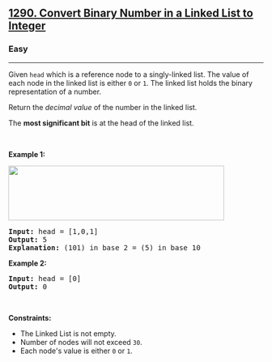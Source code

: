 <h2><a href="https://leetcode.com/problems/convert-binary-number-in-a-linked-list-to-integer/">1290. Convert Binary Number in a Linked List to Integer</a></h2><h3>Easy</h3><hr><div><p class="extension-adhd-reader-p"><span class="extension-adhd-reader-wrapper"><span class="extension-adhd-reader-container"><span class="extension-adhd-reader-boldify">G</span>iven</span> </span><code><span class="extension-adhd-reader-wrapper"><span class="extension-adhd-reader-container"><span class="extension-adhd-reader-boldify">h</span>ead</span></span></code><span class="extension-adhd-reader-wrapper"> <span class="extension-adhd-reader-container"><span class="extension-adhd-reader-boldify">w</span>hich</span> is a <span class="extension-adhd-reader-container"><span class="extension-adhd-reader-boldify">ref</span>erence</span> <span class="extension-adhd-reader-container"><span class="extension-adhd-reader-boldify">n</span>ode</span> to a <span class="extension-adhd-reader-container"><span class="extension-adhd-reader-boldify">sing</span>ly-linked</span> <span class="extension-adhd-reader-container"><span class="extension-adhd-reader-boldify">l</span>ist.</span> <span class="extension-adhd-reader-container"><span class="extension-adhd-reader-boldify">T</span>he</span> <span class="extension-adhd-reader-container"><span class="extension-adhd-reader-boldify">v</span>alue</span> of <span class="extension-adhd-reader-container"><span class="extension-adhd-reader-boldify">e</span>ach</span> <span class="extension-adhd-reader-container"><span class="extension-adhd-reader-boldify">n</span>ode</span> in <span class="extension-adhd-reader-container"><span class="extension-adhd-reader-boldify">t</span>he</span> <span class="extension-adhd-reader-container"><span class="extension-adhd-reader-boldify">li</span>nked</span> <span class="extension-adhd-reader-container"><span class="extension-adhd-reader-boldify">l</span>ist</span> is <span class="extension-adhd-reader-container"><span class="extension-adhd-reader-boldify">ei</span>ther</span> </span><code>0</code> or <code>1</code><span class="extension-adhd-reader-wrapper">. <span class="extension-adhd-reader-container"><span class="extension-adhd-reader-boldify">T</span>he</span> <span class="extension-adhd-reader-container"><span class="extension-adhd-reader-boldify">li</span>nked</span> <span class="extension-adhd-reader-container"><span class="extension-adhd-reader-boldify">l</span>ist</span> <span class="extension-adhd-reader-container"><span class="extension-adhd-reader-boldify">h</span>olds</span> <span class="extension-adhd-reader-container"><span class="extension-adhd-reader-boldify">t</span>he</span> <span class="extension-adhd-reader-container"><span class="extension-adhd-reader-boldify">bi</span>nary</span> <span class="extension-adhd-reader-container"><span class="extension-adhd-reader-boldify">repr</span>esentation</span> of a <span class="extension-adhd-reader-container"><span class="extension-adhd-reader-boldify">nu</span>mber.</span></span></p>

<p class="extension-adhd-reader-p"><span class="extension-adhd-reader-wrapper"><span class="extension-adhd-reader-container"><span class="extension-adhd-reader-boldify">Re</span>turn</span> <span class="extension-adhd-reader-container"><span class="extension-adhd-reader-boldify">t</span>he</span> </span><em><span class="extension-adhd-reader-wrapper"><span class="extension-adhd-reader-container"><span class="extension-adhd-reader-boldify">de</span>cimal</span> <span class="extension-adhd-reader-container"><span class="extension-adhd-reader-boldify">v</span>alue</span></span></em><span class="extension-adhd-reader-wrapper"> of <span class="extension-adhd-reader-container"><span class="extension-adhd-reader-boldify">t</span>he</span> <span class="extension-adhd-reader-container"><span class="extension-adhd-reader-boldify">nu</span>mber</span> in <span class="extension-adhd-reader-container"><span class="extension-adhd-reader-boldify">t</span>he</span> <span class="extension-adhd-reader-container"><span class="extension-adhd-reader-boldify">li</span>nked</span> <span class="extension-adhd-reader-container"><span class="extension-adhd-reader-boldify">l</span>ist.</span></span></p>

<p class="extension-adhd-reader-p"><span class="extension-adhd-reader-wrapper"><span class="extension-adhd-reader-container"><span class="extension-adhd-reader-boldify">T</span>he</span> </span><strong><span class="extension-adhd-reader-wrapper"><span class="extension-adhd-reader-container"><span class="extension-adhd-reader-boldify">m</span>ost</span> <span class="extension-adhd-reader-container"><span class="extension-adhd-reader-boldify">sig</span>nificant</span> <span class="extension-adhd-reader-container"><span class="extension-adhd-reader-boldify">b</span>it</span></span></strong><span class="extension-adhd-reader-wrapper"> is at <span class="extension-adhd-reader-container"><span class="extension-adhd-reader-boldify">t</span>he</span> <span class="extension-adhd-reader-container"><span class="extension-adhd-reader-boldify">h</span>ead</span> of <span class="extension-adhd-reader-container"><span class="extension-adhd-reader-boldify">t</span>he</span> <span class="extension-adhd-reader-container"><span class="extension-adhd-reader-boldify">li</span>nked</span> <span class="extension-adhd-reader-container"><span class="extension-adhd-reader-boldify">l</span>ist.</span></span></p>

<p class="extension-adhd-reader-p">&nbsp;</p>
<p class="extension-adhd-reader-p"><strong class="example"><span class="extension-adhd-reader-wrapper"><span class="extension-adhd-reader-container"><span class="extension-adhd-reader-boldify">Ex</span>ample</span> 1:</span></strong></p>
<img alt="" src="https://assets.leetcode.com/uploads/2019/12/05/graph-1.png" style="width: 426px; height: 108px;">
<pre><strong>Input:</strong> head = [1,0,1]
<strong>Output:</strong> 5
<strong>Explanation:</strong> (101) in base 2 = (5) in base 10
</pre>

<p class="extension-adhd-reader-p"><strong class="example"><span class="extension-adhd-reader-wrapper"><span class="extension-adhd-reader-container"><span class="extension-adhd-reader-boldify">Ex</span>ample</span> 2:</span></strong></p>

<pre><strong>Input:</strong> head = [0]
<strong>Output:</strong> 0
</pre>

<p class="extension-adhd-reader-p">&nbsp;</p>
<p class="extension-adhd-reader-p"><strong><span class="extension-adhd-reader-wrapper"><span class="extension-adhd-reader-container"><span class="extension-adhd-reader-boldify">Cons</span>traints:</span></span></strong></p>

<ul>
	<li>The Linked List is not empty.</li>
	<li>Number of nodes will not exceed <code>30</code>.</li>
	<li>Each node's value is either <code>0</code> or <code>1</code>.</li>
</ul>
</div>